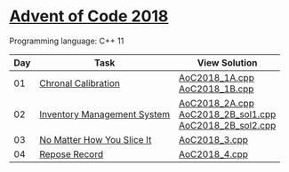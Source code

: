 # [Advent of Code 2018](https://adventofcode.com/2018/about)

Programming language: C++ 11

| Day | Task                                                               | View Solution                                                                                                                                                                                                                                                           |
| --- | ------------------------------------------------------------------ | ----------------------------------------------------------------------------------------------------------------------------------------------------- |
| 01  | [Chronal Calibration](https://adventofcode.com/2018/day/1)         | [AoC2018_1A.cpp](/Day01/AoC2018_1A.cpp) <br> [AoC2018_1B.cpp](/Day01/AoC2018_1B.cpp)                                                                  |
| 02  | [Inventory Management System](https://adventofcode.com/2018/day/2) | [AoC2018_2A.cpp](/Day02/AoC2018_2A.cpp) <br> [AoC2018_2B_sol1.cpp](/Day02/AoC2018_2B_sol1.cpp) <br> [AoC2018_2B_sol2.cpp](/Day02/AoC2018_2B_sol2.cpp) |
| 03  | [No Matter How You Slice It](https://adventofcode.com/2018/day/3)  | [AoC2018_3.cpp](/Day03/AoC2018_3.cpp)                                                                                                                 |
| 04  | [Repose Record](https://adventofcode.com/2018/day/4)               | [AoC2018_4.cpp](/Day04/AoC2018_4.cpp)                                                                                                                 |